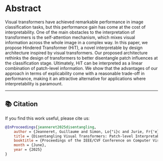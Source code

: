 # Abstract

Visual transformers have achieved remarkable performance in image classification tasks, but this performance gain has come at the cost of interpretability. One of the main obstacles to the interpretation of transformers is the self-attention mechanism, which mixes visual information across the whole image in a complex way. In this paper, we propose Hindered Transformer (HiT), a novel interpretable by design architecture inspired by visual transformers. Our proposed architecture rethinks the design of transformers to better disentangle patch influences at the classification stage. Ultimately, HiT can be interpreted as a linear combination of patch-level information. We show that the advantages of our approach in terms of explicability come with a reasonable trade-off in performance, making it an attractive alternative for applications where interpretability is paramount.


---

## 📚 Citation

If you find this work useful, please cite us:

```bibtex
@InProceedings{jeanneret2025disentangling,
    author = {Jeanneret, Guillaume and Simon, Lo{"i}c and Jurie, Fr{'e}d{'e}ric},
    title = {Disentangling Visual Transformers: Patch-level Interpretability for Image Classification},
    booktitle = {Proceedings of the IEEE/CVF Conference on Computer Vision and Pattern Recognition (CVPR) Workshops},
    month = {June},
    year = {2025}
}
```
